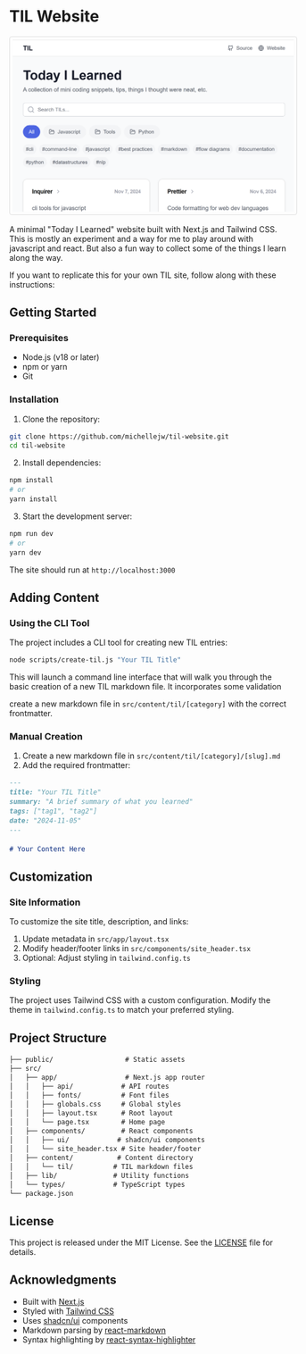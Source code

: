 # TIL Website

<img src="public/images/til-site.png" alt="TIL-site" style="border: 1px solid #ddd; border-radius: 4px; padding: 5px;">

A minimal "Today I Learned" website built with Next.js and Tailwind CSS. This is mostly an experiment and a way for me to play around with javascript and react. But also a fun way to collect some of the things I learn along the way.

If you want to replicate this for your own TIL site, follow along with these instructions:

## Getting Started

### Prerequisites

- Node.js (v18 or later)
- npm or yarn
- Git

### Installation

1. Clone the repository:

```bash
git clone https://github.com/michellejw/til-website.git
cd til-website
```

2. Install dependencies:

```bash
npm install
# or
yarn install
```

3. Start the development server:

```bash
npm run dev
# or
yarn dev
```

The site should run at `http://localhost:3000`

## Adding Content

### Using the CLI Tool

The project includes a CLI tool for creating new TIL entries:

```bash
node scripts/create-til.js "Your TIL Title"
```

This will launch a command line interface that will walk you through the basic creation of a new TIL markdown file. It incorporates some validation

create a new markdown file in `src/content/til/[category]` with the correct frontmatter.

### Manual Creation

1. Create a new markdown file in `src/content/til/[category]/[slug].md`
2. Add the required frontmatter:

```markdown
---
title: "Your TIL Title"
summary: "A brief summary of what you learned"
tags: ["tag1", "tag2"]
date: "2024-11-05"
---

# Your Content Here
```

## Customization

### Site Information

To customize the site title, description, and links:

1. Update metadata in `src/app/layout.tsx`
2. Modify header/footer links in `src/components/site_header.tsx`
3. Optional: Adjust styling in `tailwind.config.ts`

### Styling

The project uses Tailwind CSS with a custom configuration. Modify the theme in `tailwind.config.ts` to match your preferred styling.

## Project Structure

```
├── public/                  # Static assets
├── src/
│   ├── app/                 # Next.js app router
│   │   ├── api/            # API routes
│   │   ├── fonts/          # Font files
│   │   ├── globals.css     # Global styles
│   │   ├── layout.tsx      # Root layout
│   │   └── page.tsx        # Home page
│   ├── components/         # React components
│   │   ├── ui/            # shadcn/ui components
│   │   └── site_header.tsx # Site header/footer
│   ├── content/           # Content directory
│   │   └── til/          # TIL markdown files
│   ├── lib/              # Utility functions
│   └── types/            # TypeScript types
└── package.json
```

## License

This project is released under the MIT License. See the [LICENSE](LICENSE) file for details.

## Acknowledgments

- Built with [Next.js](https://nextjs.org/)
- Styled with [Tailwind CSS](https://tailwindcss.com/)
- Uses [shadcn/ui](https://ui.shadcn.com/) components
- Markdown parsing by [react-markdown](https://github.com/remarkjs/react-markdown)
- Syntax highlighting by [react-syntax-highlighter](https://github.com/react-syntax-highlighter/react-syntax-highlighter)
